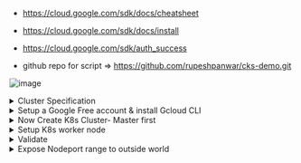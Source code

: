 - https://cloud.google.com/sdk/docs/cheatsheet
-  https://cloud.google.com/sdk/docs/install
- https://cloud.google.com/sdk/auth_success

- github repo for script => https://github.com/rupeshpanwar/cks-demo.git

![image](https://user-images.githubusercontent.com/75510135/155878902-0d5a2dd7-9d5d-482f-b241-d2825f8247a4.png)


<details>
<summary>Cluster Specification</summary>
<br>

  <img width="920" alt="image" src="https://user-images.githubusercontent.com/75510135/155874600-65acdf12-49b5-4aa8-9942-3504667d1519.png">

  
</details>

<details>
<summary>Setup a Google  Free account & install Gcloud CLI</summary>
<br>
  
  <img width="1221" alt="image" src="https://user-images.githubusercontent.com/75510135/155875428-e2fc0676-40f7-42ed-a9ac-466584f45817.png">
  
  - install gcloud cli => https://cloud.google.com/sdk/docs/install
  - on mac , first install wget => brew install wget
  - then run => 
  ```
  wget https://dl.google.com/dl/cloudsdk/channels/rapid/downloads/google-cloud-sdk-374.0.0-darwin-x86_64.tar.gz
  tar xzf google-cloud-sdk-374.0.0-darwin-x86_64.tar.gz
  cd google-cloud-sdk
  ls
  sh install.sh
  ```
  **note , you many need to  supply Y a few times in order to complete the installation** 
  
  <img width="611" alt="image" src="https://user-images.githubusercontent.com/75510135/155876207-72ee0a46-bd2a-42e1-aead-2d8eac3cd874.png">

  - Close terminal , reopen then type => gcloud projects list
  
  <img width="677" alt="image" src="https://user-images.githubusercontent.com/75510135/155876314-3b6d8ca0-b08c-4ec0-bcef-c72cd42974d2.png">

  - authorize
  <img width="886" alt="image" src="https://user-images.githubusercontent.com/75510135/155876341-653b11f5-206b-4424-953b-6669dbabb8b0.png">

  - once authorize, below can be confirmed on shell
  <img width="675" alt="image" src="https://user-images.githubusercontent.com/75510135/155876423-ee8785f5-94c4-4b7d-88b8-5e8afa6af7c2.png">

  - then run below few commands to complete the setup
  
  ```
          ~ $ gcloud projects list
        PROJECT_ID            NAME              PROJECT_NUMBER
        united-option-342608  My First Project  323525197785

          ~ $ gcloud config set project united-option-342608
        Updated property [core/project].

        ~ $ gcloud compute instances list
        API [compute.googleapis.com] not enabled on project [323525197785]. Would you
        like to enable and retry (this will take a few minutes)? (y/N)?  y

        Enabling service [compute.googleapis.com] on project [323525197785]...
        Operation "operations/acf.p2-323525197785-f328c1f7-93f9-465b-9a33-29d401a2ab59" finished successfully.
        Listed 0 items.
        ~ $
  
  ```
  

</details>


<details>
<summary>Now Create K8s Cluster- Master first</summary>
<br>

  - Create 2 VMs , one master , and 2nd worker node
  <img width="875" alt="image" src="https://user-images.githubusercontent.com/75510135/155876782-842548b9-2981-41d7-b595-80662b448d2a.png">
  
  - Create master node (creating in Singapore DC)
  ```
          gcloud compute instances create cks-master --zone=asia-southeast1-a \
        --machine-type=e2-medium \
        --image=ubuntu-1804-bionic-v20201014 \
        --image-project=ubuntu-os-cloud \
        --boot-disk-size=50GB
  
  ```
 
  <img width="701" alt="image" src="https://user-images.githubusercontent.com/75510135/155877556-61987e28-6db7-4980-8ae8-895bb3065721.png">
  
  - login into cks-master machine
  
  > ~ $ gcloud compute ssh cks-master
  <img width="699" alt="image" src="https://user-images.githubusercontent.com/75510135/155877620-59fa5e83-73e9-4aba-b912-1c09b019475e.png">

  <img width="698" alt="image" src="https://user-images.githubusercontent.com/75510135/155877630-409c81cc-0d53-4fab-bf13-80c78e42aafb.png">
  
- then login as a root and run below install.sh to install the master node
  
  ```
  sudo -i
  bash <(curl -s https://raw.githubusercontent.com/killer-sh/cks-course-environment/master/cluster-setup/latest/install_master.sh)
   
  ```
  
  <img width="700" alt="image" src="https://user-images.githubusercontent.com/75510135/155877714-4e9f370d-99e9-4ad5-b3ce-5c47dea146d1.png">

  - installation status 
  
  <img width="699" alt="image" src="https://user-images.githubusercontent.com/75510135/155877914-51300ab8-9281-4248-8f29-145e37c1c05c.png">

  - keep the command safe to run on Worker node
  

**COMMAND TO ADD A WORKER NODE **
> kubeadm join 10.148.0.2:6443 --token w606fx.q0k1m2t8huvh2oq7 --discovery-token-ca-cert-hash sha256:b53227b599eb66da42e95dd86e783ef6a9407f277ee3857bac6bdf215962681b

  
</details>

<details>
<summary>Setup K8s worker node </summary>
<br>

  - Spin the worker node vm
  
  ```
  ~ $ gcloud compute instances create cks-worker --zone=asia-southeast1-a \
> --machine-type=e2-medium \
> --image=ubuntu-1804-bionic-v20201014 \
> --image-project=ubuntu-os-cloud \
> --boot-disk-size=50GB
  ```
  
  <img width="740" alt="image" src="https://user-images.githubusercontent.com/75510135/155878128-22d7e6ed-55ff-47ce-a492-cc9aa3db2f80.png">

  
  > ~ $ gcloud compute ssh cks-worker
  
  <img width="373" alt="image" src="https://user-images.githubusercontent.com/75510135/155878152-ac8ebcaa-8874-4e3a-a841-978d616e03f2.png">

  - install worker node component now
  
  ```
  sudo -i
bash <(curl -s https://raw.githubusercontent.com/killer-sh/cks-course-environment/master/cluster-setup/latest/install_worker.sh)
  ```
  
  - installation status
  
   <img width="733" alt="image" src="https://user-images.githubusercontent.com/75510135/155878270-34f8a8d8-8fdd-40ce-a765-87ff121c37f6.png">

   
  - below command can be run on Master node in order to obtain the token
  
  > kubeadm token create --print-join-command --ttl 0
  
  - to join the cluster n master
  
  ```
  kubeadm join 10.148.0.2:6443 --token hygr4t.59z4r2mmi0741vcp --discovery-token-ca-cert-hash sha256:b53227b599eb66da42e95dd86e783ef6a9407f277ee3857bac6bdf215962681b
  ```
  
  <img width="731" alt="image" src="https://user-images.githubusercontent.com/75510135/155878325-f32a5470-265a-47ca-aee3-5e26b715b5a1.png">

  
</details>



<details>
<summary>Validate </summary>
<br>

 
    > root@cks-master:~# kubectl get nodes
  
  ```
  NAME         STATUS   ROLES                  AGE   VERSION
cks-master   Ready    control-plane,master   15m   v1.23.4
cks-worker   Ready    <none>                 69s   v1.23.4
  ```
  
  > root@cks-master:~# kubectl get po -A
  ```
NAMESPACE     NAME                                 READY   STATUS    RESTARTS      AGE
kube-system   coredns-64897985d-l4pr8              1/1     Running   0             16m
kube-system   coredns-64897985d-ztm99              1/1     Running   0             16m
kube-system   etcd-cks-master                      1/1     Running   0             16m
kube-system   kube-apiserver-cks-master            1/1     Running   0             16m
kube-system   kube-controller-manager-cks-master   1/1     Running   0             16m
kube-system   kube-proxy-fk4bn                     1/1     Running   0             16m
kube-system   kube-proxy-kr82n                     1/1     Running   0             2m30s
kube-system   kube-scheduler-cks-master            1/1     Running   0             16m
kube-system   weave-net-8dtn7                      2/2     Running   0             2m30s
kube-system   weave-net-rtp9r                      2/2     Running   1 (16m ago)   16m
root@cks-master:~#
  
  ```
</details>

<details>
<summary>Expose Nodeport range to outside world</summary>
<br>

  ![image](https://user-images.githubusercontent.com/75510135/155878605-be22b7c0-85f3-4fbd-b9bc-a8fc457e470f.png)
  
  - run below command to create firewall rule
  
  > gcloud compute firewall-rules create nodeports --allow tcp:30000-40000
  
  ```
  Creating firewall...⠹Created [https://www.googleapis.com/compute/v1/projects/united-option-342608/global/firewalls/nodeports].
Creating firewall...done.                                                                                
NAME       NETWORK  DIRECTION  PRIORITY  ALLOW            DENY  DISABLED
nodeports  default  INGRESS    1000      tcp:30000-40000        False
  ```
  
</details>
  

